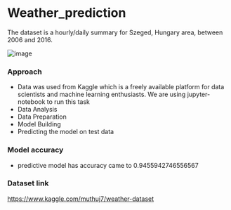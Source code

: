 # Weather_prediction
The dataset is a hourly/daily summary for Szeged, Hungary area, between 2006 and 2016.

![image](https://user-images.githubusercontent.com/86415241/137575344-0651d5f7-c858-455f-8be3-6ec5129640d0.png)

### Approach
- Data was used from Kaggle which is a freely available platform for data scientists and machine learning enthusiasts. We are using jupyter-notebook to run this task
- Data Analysis
- Data Preparation
- Model Building
- Predicting the model on test data


### Model accuracy
- predictive model has accuracy came to  0.9455942746556567

### Dataset link
https://www.kaggle.com/muthuj7/weather-dataset


